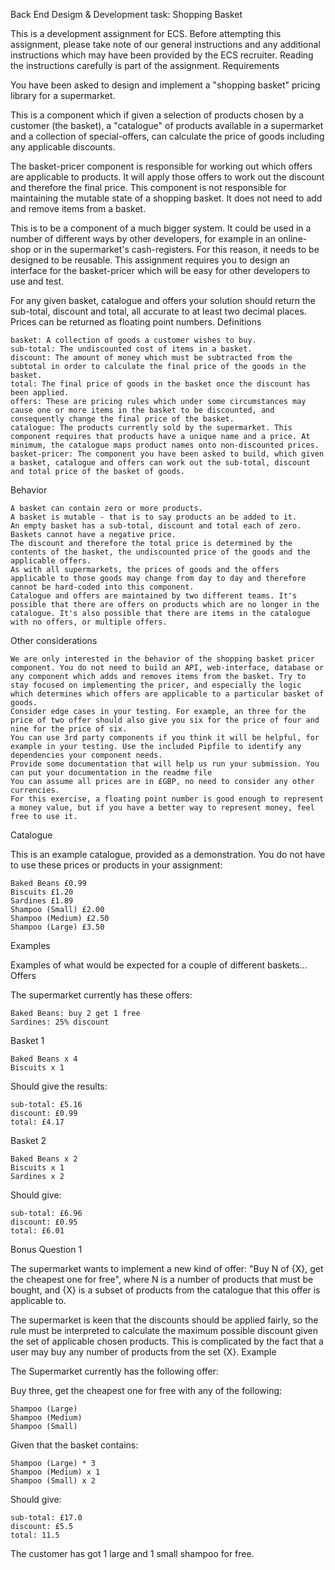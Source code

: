 Back End Desigm & Development task: Shopping Basket

This is a development assignment for ECS. Before attempting this assignment, please take note of our general instructions and any additional instructions which may have been provided by the ECS recruiter. Reading the instructions carefully is part of the assignment.
Requirements

You have been asked to design and implement a "shopping basket" pricing library for a supermarket.

This is a component which if given a selection of products chosen by a customer (the basket), a "catalogue" of products available in a supermarket and a collection of special-offers, can calculate the price of goods including any applicable discounts.

The basket-pricer component is responsible for working out which offers are applicable to products. It will apply those offers to work out the discount and therefore the final price. This component is not responsible for maintaining the mutable state of a shopping basket. It does not need to add and remove items from a basket.

This is to be a component of a much bigger system. It could be used in a number of different ways by other developers, for example in an online-shop or in the supermarket's cash-registers. For this reason, it needs to be designed to be reusable. This assignment requires you to design an interface for the basket-pricer which will be easy for other developers to use and test.

For any given basket, catalogue and offers your solution should return the sub-total, discount and total, all accurate to at least two decimal places. Prices can be returned as floating point numbers.
Definitions

    basket: A collection of goods a customer wishes to buy.
    sub-total: The undiscounted cost of items in a basket.
    discount: The amount of money which must be subtracted from the subtotal in order to calculate the final price of the goods in the basket.
    total: The final price of goods in the basket once the discount has been applied.
    offers: These are pricing rules which under some circumstances may cause one or more items in the basket to be discounted, and consequently change the final price of the basket.
    catalogue: The products currently sold by the supermarket. This component requires that products have a unique name and a price. At minimum, the catalogue maps product names onto non-discounted prices.
    basket-pricer: The component you have been asked to build, which given a basket, catalogue and offers can work out the sub-total, discount and total price of the basket of goods.

Behavior

    A basket can contain zero or more products.
    A basket is mutable - that is to say products an be added to it.
    An empty basket has a sub-total, discount and total each of zero.
    Baskets cannot have a negative price.
    The discount and therefore the total price is determined by the contents of the basket, the undiscounted price of the goods and the applicable offers.
    As with all supermarkets, the prices of goods and the offers applicable to those goods may change from day to day and therefore cannot be hard-coded into this component.
    Catalogue and offers are maintained by two different teams. It's possible that there are offers on products which are no longer in the catalogue. It's also possible that there are items in the catalogue with no offers, or multiple offers.

Other considerations

    We are only interested in the behavior of the shopping basket pricer component. You do not need to build an API, web-interface, database or any component which adds and removes items from the basket. Try to stay focused on implementing the pricer, and especially the logic which determines which offers are applicable to a particular basket of goods.
    Consider edge cases in your testing. For example, an three for the price of two offer should also give you six for the price of four and nine for the price of six.
    You can use 3rd party components if you think it will be helpful, for example in your testing. Use the included Pipfile to identify any dependencies your component needs.
    Provide some documentation that will help us run your submission. You can put your documentation in the readme file
    You can assume all prices are in £GBP, no need to consider any other currencies.
    For this exercise, a floating point number is good enough to represent a money value, but if you have a better way to represent money, feel free to use it.

Catalogue

This is an example catalogue, provided as a demonstration. You do not have to use these prices or products in your assignment:

    Baked Beans £0.99
    Biscuits £1.20
    Sardines £1.89
    Shampoo (Small) £2.00
    Shampoo (Medium) £2.50
    Shampoo (Large) £3.50

Examples

Examples of what would be expected for a couple of different baskets...
Offers

The supermarket currently has these offers:

    Baked Beans: buy 2 get 1 free
    Sardines: 25% discount

Basket 1

    Baked Beans x 4
    Biscuits x 1

Should give the results:

    sub-total: £5.16
    discount: £0.99
    total: £4.17

Basket 2

    Baked Beans x 2
    Biscuits x 1
    Sardines x 2

Should give:

    sub-total: £6.96
    discount: £0.95
    total: £6.01

Bonus Question 1

The supermarket wants to implement a new kind of offer: "Buy N of {X}, get the cheapest one for free", where N is a number of products that must be bought, and {X} is a subset of products from the catalogue that this offer is applicable to.

The supermarket is keen that the discounts should be applied fairly, so the rule must be interpreted to calculate the maximum possible discount given the set of applicable chosen products. This is complicated by the fact that a user may buy any number of products from the set {X}.
Example

The Supermarket currently has the following offer:

Buy three, get the cheapest one for free with any of the following:

    Shampoo (Large)
    Shampoo (Medium)
    Shampoo (Small)

Given that the basket contains:

    Shampoo (Large) * 3
    Shampoo (Medium) x 1
    Shampoo (Small) x 2

Should give:

    sub-total: £17.0
    discount: £5.5
    total: 11.5
    
The customer has got 1 large and 1 small shampoo for free.

